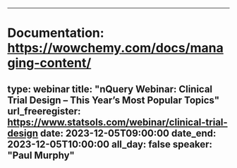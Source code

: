 
---
# Documentation: https://wowchemy.com/docs/managing-content/
type: webinar
title: "nQuery Webinar: Clinical Trial Design – This Year’s Most Popular Topics"
url_freeregister: https://www.statsols.com/webinar/clinical-trial-design
date: 2023-12-05T09:00:00
date_end: 2023-12-05T10:00:00
all_day: false
speaker: "Paul Murphy"
---
